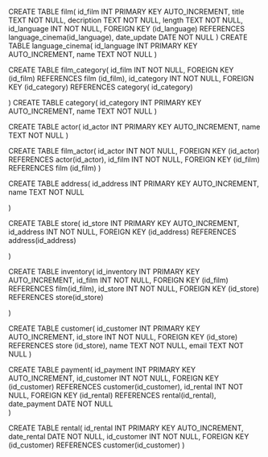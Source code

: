 CREATE TABLE film(
    id_film INT PRIMARY KEY AUTO_INCREMENT,
    title TEXT NOT NULL,
    decription TEXT NOT NULL,
    length TEXT NOT NULL,
    id_language INT NOT NULL,
    FOREIGN KEY (id_language) REFERENCES language_cinema(id_language),
    date_update DATE NOT NULL 
)
CREATE TABLE language_cinema(
    id_language INT PRIMARY KEY AUTO_INCREMENT,
    name TEXT NOT NULL
)

CREATE TABLE film_category(
    id_film INT NOT NULL,
    FOREIGN KEY (id_film) REFERENCES film (id_film),
    id_category INT NOT NULL,
    FOREIGN KEY (id_category) REFERENCES category( id_category)

)
CREATE TABLE category(
    id_category INT PRIMARY KEY AUTO_INCREMENT,
    name TEXT NOT NULL
)

CREATE TABLE actor(
    id_actor INT PRIMARY KEY AUTO_INCREMENT,
    name TEXT NOT NULL
)

CREATE TABLE film_actor(
    id_actor INT NOT NULL,
    FOREIGN KEY (id_actor) REFERENCES actor(id_actor),
    id_film INT NOT NULL,
    FOREIGN KEY (id_film) REFERENCES film (id_film)
)

CREATE TABLE address(
    id_address INT PRIMARY KEY AUTO_INCREMENT,
    name TEXT NOT NULL

)

CREATE TABLE store(
    id_store INT PRIMARY KEY AUTO_INCREMENT,
    id_address INT NOT NULL,
    FOREIGN KEY (id_address) REFERENCES address(id_address)

)

CREATE TABLE inventory(
    id_inventory INT PRIMARY KEY AUTO_INCREMENT,
    id_film INT NOT NULL,
    FOREIGN KEY (id_film) REFERENCES film(id_film),
    id_store INT NOT NULL,
    FOREIGN KEY (id_store) REFERENCES store(id_store)

)

CREATE TABLE customer(
    id_customer INT PRIMARY KEY AUTO_INCREMENT,
    id_store INT NOT NULL,
    FOREIGN KEY (id_store) REFERENCES store (id_store),
    name TEXT NOT NULL,
    email TEXT NOT NULL
)

CREATE TABLE payment(
    id_payment INT PRIMARY KEY AUTO_INCREMENT,
    id_customer INT NOT NULL,
    FOREIGN KEY (id_customer) REFERENCES customer(id_customer),
    id_rental INT NOT NULL,
    FOREIGN KEY (id_rental) REFERENCES rental(id_rental),
    date_payment DATE NOT NULL  
)

CREATE TABLE rental(
    id_rental INT PRIMARY KEY AUTO_INCREMENT,
    date_rental DATE NOT NULL,
    id_customer INT NOT NULL,
    FOREIGN KEY (id_customer) REFERENCES customer(id_customer)
)

